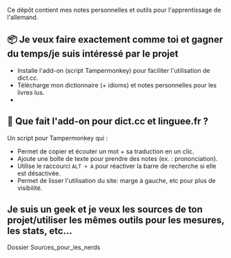 
Ce dépôt contient mes notes personnelles et outils pour l'apprentissage de l'allemand.

## 📦 Je veux faire exactement comme toi et gagner du temps/je suis intéressé par le projet

- Installe l'add-on (script Tampermonkey) pour faciliter l'utilisation de dict.cc.
- Télécharge mon dictionnaire (+ idioms) et notes personnelles pour les livres lus.
- 
## 🧩 Que fait l'add-on pour dict.cc et linguee.fr ?

Un script pour Tampermonkey qui :

- Permet de copier et écouter un mot + sa traduction en un clic.
- Ajoute une boîte de texte pour prendre des notes (ex. : prononciation).
- Utilise le raccourci `ALT + A` pour réactiver la barre de recherche si elle est désactivée.
- Permet de lisser l'utilisation du site: marge à gauche, etc pour plus de visibilité.

## Je suis un geek et je veux les sources de ton projet/utiliser les mêmes outils pour les mesures, les stats, etc...

Dossier Sources_pour_les_nerds
